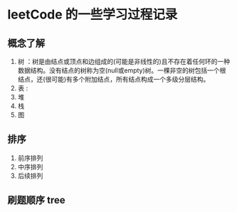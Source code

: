 # leetCode 的一些学习过程记录

## 概念了解

1. 树 ：树是由结点或顶点和边组成的(可能是非线性的)且不存在着任何环的一种数据结构。没有结点的树称为空(null或empty)树。一棵非空的树包括一个根结点，还(很可能)有多个附加结点，所有结点构成一个多级分层结构。
2. 表 : 
3. 堆
4. 栈
5. 图

## 排序

1. 前序排列
2. 中序排列
3. 后续排列


## 刷题顺序   tree

